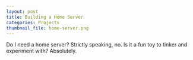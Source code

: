 ```yaml
---
layout: post
title: Building a Home Server
categories: Projects
thumbnail_file: home-server.png
---
```


Do I need a home server? Strictly speaking, no. Is it a fun toy to tinker and experiment with? Absolutely.